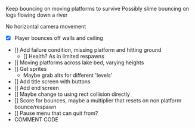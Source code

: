 Keep bouncing on moving platforms to survive
Possibly slime bouncing on logs flowing down a river

No horizontal camera movement 

- [X] Player bounces off walls and ceiling 
- [] Add failure condition, missing platform and hitting ground
    - [] Health? As in limited respawns
- [] Moving platforms across lake bed, varying heights
- [] Get sprites
    - Maybe grab alts for different 'levels'
- [] Add title screen with buttons
- [] Add end screen
- [] Maybe change to using rect collision directly
- [] Score for bounces, maybe a multiplier that resets on non platform bounce/respawn
- [] Pause menu that can quit from?
- COMMENT CODE 